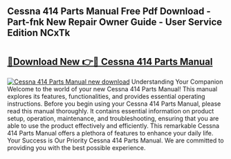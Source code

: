 ## Cessna 414 Parts Manual Free Pdf Download - Part-fnk New Repair Owner Guide - User Service Edition NCxTk

# <h2><a href="http://bc90231.oget.top/?id=Cessna+414+Parts+Manual">🔗Download New 👉🔴 Cessna 414 Parts Manual</a></h2>

[![Cessna 414 Parts Manual new download](https://i.imgur.com/5g1atiW.png)](http://bc90231.oget.top/?id=Cessna+414+Parts+Manual)
Understanding Your Companion Welcome to the world of your new Cessna 414 Parts Manual! This manual explores its features, functionalities, and provides essential operating instructions. Before you begin using your Cessna 414 Parts Manual, please read this manual thoroughly. It contains essential information on product setup, operation, maintenance, and troubleshooting, ensuring that you are able to use the product effectively and efficiently. This remarkable Cessna 414 Parts Manual offers a plethora of features to enhance your daily life. Your Success is Our Priority Cessna 414 Parts Manual. We are committed to providing you with the best possible experience.
